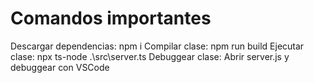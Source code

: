 # Comandos importantes
Descargar dependencias: 
    npm i
Compilar clase: 
    npm run build
Ejecutar clase: 
    npx ts-node .\src\server.ts
Debuggear clase: 
    Abrir server.js y debuggear con VSCode